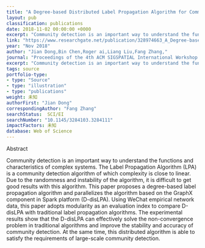 ```yaml
---
title: "A Degree-based Distributed Label Propagation Algorithm for Community Detection in Networks"
layout: pub
classification: publications
date: 2018-11-02 00:00:00 +0000
excerpt: "Community detection is an important way to understand the functions and characteristics of complex systems. The Label Propagation Algorithm (LPA) is a community detection algorithm of which complexity is close to linear. Due to the randomness and instability of the algorithm, it is difficult to get good results with this algorithm. This paper propo..."
link: "https://www.researchgate.net/publication/328974663_A_Degree-based_Distributed_Label_Propagation_Algorithm_for_Community_Detection_in_Networks"
year: "Nov 2018"
author: "Jian Dong,Bin Chen,Roger ai,Liang Liu,Fang Zhang,"
journal: "Proceedings of the 4th ACM SIGSPATIAL International Workshop on Safety and Resilience"
excerpt: "Community detection is an important way to understand the functions and characteristics of complex systems. The Label Propagation Algorithm (LPA) is a community detection algorithm of which complexity is close to linear. Due to the randomness and instability of the algorithm, it is difficult to get good results with this algorithm. This paper propo..."
tags: source
portfolio-type: 
- type: "Source"
- type: "illustration"
- type: "publications"
weight: 未知
authorFirst: "Jian Dong"
correspondingAuthor: "Fang Zhang"
searchStatus:  SCI/EI
searchNumber: "10.1145/3284103.3284111"
impactFactors: 未知
database: Web of Science
---
```

Abstract

Community detection is an important way to understand the functions and characteristics of complex systems. The Label Propagation Algorithm (LPA) is a community detection algorithm of which complexity is close to linear. Due to the randomness and instability of the algorithm, it is difficult to get good results with this algorithm. This paper proposes a degree-based label propagation algorithm and parallelizes the algorithm based on the GraphX component in Spark platform (D-disLPA). Using WeChat empirical network data, this paper adopts modularity as an evaluation index to compare D-disLPA with traditional label propagation algorithms. The experimental results show that the D-disLPA can effectively solve the non-convergence problem in traditional algorithms and improve the stability and accuracy of community detection. At the same time, this distributed algorithm is able to satisfy the requirements of large-scale community detection.